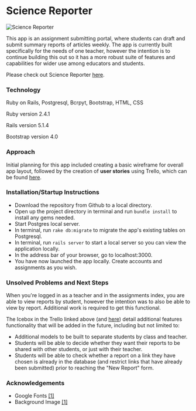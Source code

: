 # Science Reporter

![Science Reporter](https://i.imgur.com/j9hNaB5.png)

This app is an assignment submitting portal, where students can draft and submit summary reports of articles weekly. The app is currently built  specifically for the needs of one teacher, however the intention is to continue building this out so it has a more robust suite of features and capabilities for wider use among educators and students. 

Please check out Science Reporter [here](https://science-reporter.herokuapp.com/).



### Technology

Ruby on Rails, Postgresql, Bcrpyt, Bootstrap, HTML, CSS

Ruby version 2.4.1

Rails version 5.1.4

Bootstrap version 4.0



### Approach

Initial planning for this app included creating a basic wireframe for overall app layout, followed by the creation of **user stories** using Trello, which can be found [here](https://trello.com/b/h4OaN3eV/project-2).



### Installation/Startup Instructions

- Download the repository from Github to a local directory.
- Open up the project directory in terminal and run  `bundle install` to install any gems needed. 
- Start Postgres local server.
- In terminal, run `rake db:migrate` to migrate the app's existing tables on Postgresql.
- In terminal, run `rails server` to start a local server so you can view the application locally.
- In the address bar of your browser, go to localhost:3000.
- You have now launched the app locally. Create accounts and assignments as you wish.



### Unsolved Problems and Next Steps

When you're logged in as a teacher and in the assignments index, you are able to view reports by student, however the intention was to also be able to view by report. Additional work is required to get this functional.



The Icebox in the Trello linked above (and [here](https://trello.com/b/h4OaN3eV/project-2)) detail additional features functionality that will be added in the future, including but not limited to:

- Additional models to be built to separate students by class and teacher.
- Students will be able to decide whether they want their reports to be shared with other students, or just with their teacher.
- Students will be able to check whether a report on a link they have chosen is already in the database (and restrict links that have already been submitted) prior to reaching the "New Report" form.



### Acknowledgements

- Google Fonts [[1]](https://fonts.google.com/specimen/Pangolin) 
- Background Image [[1]](http://knowscience.org/wp-content/uploads/2014/01/cells-under-a-microscope.jpg)



